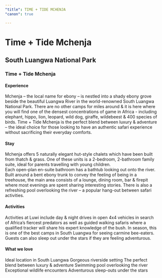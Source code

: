 ```yaml
---
"title": TIME + TIDE MCHENJA
"canon": true

---
```


# Time + Tide Mchenja
## South Luangwa National Park
### Time + Tide Mchenja

#### Experience
Mchenja – the local name for ebony – is nestled into a shady ebony grove beside the beautiful Luangwa River in the world-renowned South Luangwa National Park.
There are no other camps for miles around &amp; it is here where you will find one of the densest concentrations of game in Africa - including elephant, hippo, lion, leopard, wild dog, giraffe, wildebeest &amp; 400 species of birds.
Time + Tide Mchenja is the perfect blend between luxury &amp; adventure – the ideal choice for those looking to have an authentic safari experience without sacrificing their everyday comforts.

#### Stay
Mchenja offers 5 naturally elegant hut-style chalets which have been built from thatch &amp; grass.  One of these units is a 2-bedroom, 2-bathroom family suite, ideal for parents travelling with young children.  
Each open-plan en-suite bathroom has a bathtub looking out onto the river.  
Built around a bent ebony trunk to convey the feeling of being in a treehouse, the main area consists of a lounge, dining room, bar &amp; firepit where most evenings are spent sharing interesting stories.
There is also a refreshing pool overlooking the river – a popular hang-out between safari activities.

#### Activities
Activities at Luwi include day &amp; night drives in open 4x4 vehicles in search of Africa’s fiercest predators as well as guided walking safaris where a qualified tracker will share his expert knowledge of the bush. 
In season, this is one of the best camps in South Luangwa for seeing carmine bee-eaters.
Guests can also sleep out under the stars if they are feeling adventurous.


#### What we love
Ideal location in South Luangwa
Gorgeous riverside setting
The perfect blend between luxury &amp; adventure
Swimming pool overlooking the river
Exceptional wildlife encounters
Adventurous sleep-outs under the stars